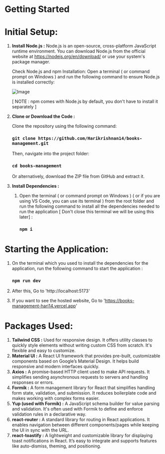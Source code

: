# Getting Started
# Initial Setup:

1. **Install Node.js :** Node.js is an open-source, cross-platform JavaScript runtime environment. You can download Node.js from the official website at https://nodejs.org/en/download/ or use your system's package manager.

   Check Node.js and npm Installation:
   Open a terminal ( or command prompt on Windows ) and run the following command to ensure Node.js is installed correctly:

   ![Image](https://github.com/user-attachments/assets/5b6a1362-a3a7-4997-a2ef-9d83be414541)

   [ NOTE : npm comes with Node.js by default, you don't have to install it separately ]

2. **Clone or Download the Code :**

   Clone the repository using the following command:
   ### `git clone https://github.com/Harikrishnan14/books-management.git`

   Then, navigate into the project folder:
   ### `cd books-management`

   Or alternatively, download the ZIP file from GitHub and extract it.

5. **Install Dependencies :**
   1. Open the terminal ( or command prompt on Windows ) ( or if you are using VS Code, you can use its terminal ) from the root folder and run the following command to install all the dependencies needed to run the application [ Don't close this terminal we will be using this later] :
      ### `npm i`
      
# Starting the Application:

1. On the terminal which you used to install the dependencies for the application, run the following command to start the application :
   ### `npm run dev`
   
2. After this, Go to 'http://localhost:5173'
3. If you want to see the hosted website, Go to 'https://books-management-hari14.vercel.app'

# Packages Used:

1. **Tailwind CSS :** Used for responsive design. It offers utility classes to quickly style elements without writing custom CSS from scratch. It's flexible and easy to customize.
2. **Material UI :** A React UI framework that provides pre-built, customizable components based on Google’s Material Design. It helps build responsive and modern interfaces quickly.
3. **Axios :** A promise-based HTTP client used to make API requests. It simplifies sending asynchronous requests to servers and handling responses or errors.
4. **Formik :** A form management library for React that simplifies handling form state, validation, and submission. It reduces boilerplate code and makes working with complex forms easier.
5. **Yup (used with Formik) :** A JavaScript schema builder for value parsing and validation. It's often used with Formik to define and enforce validation rules in a declarative way.
6. **react-router :** A standard library for routing in React applications. It enables navigation between different components/pages while keeping the UI in sync with the URL.
7. **react-toastify :** A lightweight and customizable library for displaying toast notifications in React. It’s easy to integrate and supports features like auto-dismiss, theming, and positioning.